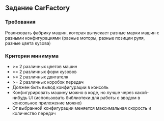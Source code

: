 ## Задание CarFactory
### Требования
Реализовать фабрику машин, которая выпускает разные марки машин с разными конфигурациями (разные моторы, разные позиции руля, разные цвета кузова)

### Критерии минимума
* \>= 2 различных цветов машин
* \>= 2 различных форм кузовов
* \>= 2 различных двигателя
* \>= 2 различных коробок передач
* Должен быть вывод конфигурации в консоль
* Конфигурировать машину можно в коде, но лучше через какой-нибудь UI (использовать библиотеки для работы с вводом в консольное приложение можно)
* От выбранной конфигурации меняется максимальная скорость и количество передач